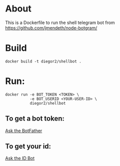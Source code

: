 About
===

This is a Dockerfile to run the shell telegram bot from https://github.com/jmendeth/node-botgram/

Build
===
    docker build -t diegor2/shellbot .

Run:
===
    docker run -e BOT_TOKEN <TOKEN> \
               -e BOT_USERID <YOUR-USER-ID> \
               diegor2/shellbot

To get a bot token:
---
[Ask the BotFather](t.me/BotFather)

To get your id:
---
[Ask the ID Bot](t.me/myidbot)
